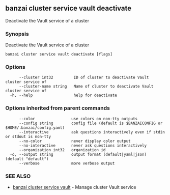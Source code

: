 ## banzai cluster service vault deactivate

Deactivate the Vault service of a cluster

### Synopsis

Deactivate the Vault service of a cluster

```
banzai cluster service vault deactivate [flags]
```

### Options

```
      --cluster int32         ID of cluster to deactivate Vault cluster service of
      --cluster-name string   Name of cluster to deactivate Vault cluster service of
  -h, --help                  help for deactivate
```

### Options inherited from parent commands

```
      --color                use colors on non-tty outputs
      --config string        config file (default is $BANZAICONFIG or $HOME/.banzai/config.yaml)
      --interactive          ask questions interactively even if stdin or stdout is non-tty
      --no-color             never display color output
      --no-interactive       never ask questions interactively
      --organization int32   organization id
  -o, --output string        output format (default|yaml|json) (default "default")
      --verbose              more verbose output
```

### SEE ALSO

* [banzai cluster service vault](banzai_cluster_service_vault.md)	 - Manage cluster Vault service

